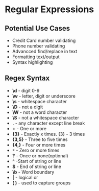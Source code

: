 # Regular Expressions

## Potential Use Cases

- Credit Card number validating
- Phone number validating
- Advancced find/replace in text
- Formatting text/output
- Syntax highlighting

## Regex Syntax

- **\d** - digit 0-9
- **\w** - letter, digit or underscore
- **\s** - whitespace character
- **\D** - not a digit
- **\W** - not a word character
- **\S** - not a whitespace character
- **.** - any character except line break
- **+** - One or more
- **{3}** - Exactly x times. {3} - 3 times
- **{3,5}** - Three to five times
- **{4,}** - Four or more times
- `*` - Zero or more times
- **?** - Once or none(optional)
- **^** -Start of string or line
- **$** - End of string or line
- **\b** - Word boundary
- **|** - logical or
- **( )** - used to capture groups



